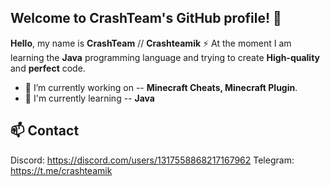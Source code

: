 ## Welcome to CrashTeam's GitHub profile! 👋

**Hello**, my name is **CrashTeam** // **Crashteamik** ⚡
At the moment I am learning the **Java** programming language and trying to create **High-quality** and **perfect** code.

- 🔭 I’m currently working on -- **Minecraft Cheats, Minecraft Plugin**.
- 🌱 I'm currently learning -- **Java**

## 📫 Contact
Discord: https://discord.com/users/1317558868217167962
Telegram: https://t.me/crashteamik
